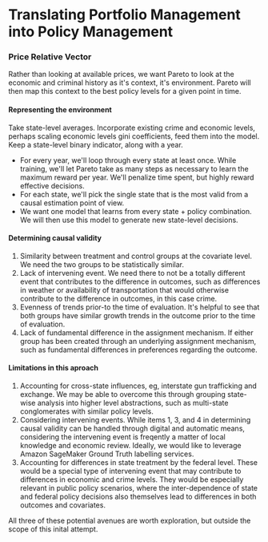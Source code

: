 # Translating Portfolio Management into Policy Management

### Price Relative Vector
Rather than looking at available prices, we want Pareto to look at the economic and criminal history as it's context, it's environment. Pareto will then map this context to the best policy levels for a given point in time. 

#### Representing the environment
Take state-level averages. Incorporate existing crime and economic levels, perhaps scaling economic levels gini coefficients, feed them into the model. Keep a state-level binary indicator, along with a year. 
- For every year, we'll loop through every state at least once. While training, we'll let Pareto take as many steps as necessary to learn the maximum reward per year. We'll penalize time spent, but highly reward effective decisions. 
- For each state, we'll pick the single state that is the most valid from a causal estimation point of view. 
- We want one model that learns from every state + policy combination. We will then use this model to generate new state-level decisions. 

#### Determining causal validity
1. Similarity between treatment and control groups at the covariate level. We need the two groups to be statistically similar.
2. Lack of intervening event. We need there to not be a totally different event that contributes to the difference in outcomes, such as differences in weather or availability of transportation that would otherwise contribute to the difference in outcomes, in this case crime. 
3. Evenness of trends prior-to the time of evaluation. It's helpful to see that both groups have similar growth trends in the outcome prior to the time of evaluation. 
4. Lack of fundamental difference in the assignment mechanism. If either group has been created through an underlying assignment mechanism, such as fundamental differences in preferences regarding the outcome. 

#### Limitations in this aproach
1. Accounting for cross-state influences, eg, interstate gun trafficking and exchange. We may be able to overcome this through grouping state-wise analysis into higher level abstractions, such as multi-state conglomerates with similar policy levels. 
2. Considering intervening events. While items 1, 3, and 4 in determining causal validity can be handled through digital and automatic means, considering the intervening event is freqently a matter of local knowledge and economic review. Ideally, we would like to leverage Amazon SageMaker Ground Truth labelling services. 
3. Accounting for differences in state treatment by the federal level. These would be a special type of intervening event that may contribute to differences in economic and crime levels. They would be especially relevant in public policy scenarios, where the inter-dependence of state and federal policy decisions also themselves lead to differences in both outcomes and covariates. 

All three of these potential avenues are worth exploration, but outside the scope of this inital attempt. 





